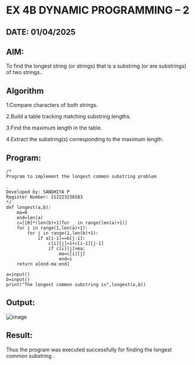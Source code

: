 # EX 4B DYNAMIC PROGRAMMING – 2
## DATE: 01/04/2025
## AIM:
To find the longest string (or strings) that is a substring (or are substrings) of two strings..



## Algorithm
1.Compare characters of both strings.

2.Build a table tracking matching substring lengths.

3.Find the maximum length in the table.

4.Extract the substring(s) corresponding to the maximum length. 

## Program:
```
/*
Program to implement the longest common substring problem

.
Developed by: SANDHIYA P
Register Number: 212223230183 
*/
def longest(a,b):
    ma=0
    end=len(a)
    c=[[0]*(len(b)+1)for _ in range(len(a)+1)]
    for i in range(1,len(a)+1):
        for j in range(1,len(b)+1):
            if a[i-1]==b[j-1]:
                c[i][j]=1+c[i-1][j-1]
                if c[i][j]>ma:
                    ma=c[i][j]
                    end=i
    return a[end-ma:end]

a=input()
b=input()
print("The longest common substring is",longest(a,b))
```

## Output:
![image](https://github.com/user-attachments/assets/7fdebc0d-1ec6-4458-9209-6928f6a5057b)



## Result:
Thus the program was executed successfully for finding the longest common substring .
